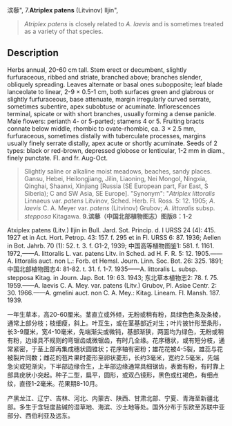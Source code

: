 滨藜",
7.**Atriplex patens** (Litvinov) Iljin",

> *Atriplex* *patens* is closely related to *A*. *laevis* and is sometimes treated as a variety of that species.

## Description
Herbs annual, 20-60 cm tall. Stem erect or decumbent, slightly furfuraceous, ribbed and striate, branched above; branches slender, obliquely spreading. Leaves alternate or basal ones subopposite; leaf blade lanceolate to linear, 2-9 × 0.5-1 cm, both surfaces green and glabrous or slightly furfuraceous, base attenuate, margin irregularly curved serrate, sometimes subentire, apex subobtuse or acuminate. Inflorescences terminal, spicate or with short branches, usually forming a dense panicle. Male flowers: perianth 4- or 5-parted; stamens 4 or 5. Fruiting bracts connate below middle, rhombic to ovate-rhombic, ca. 3 × 2.5 mm, furfuraceous, sometimes distally with tuberculate processes, margins usually finely serrate distally, apex acute or shortly acuminate. Seeds of 2 types: black or red-brown, depressed globose or lenticular, 1-2 mm in diam., finely punctate. Fl. and fr. Aug-Oct.

> Slightly saline or alkaline moist meadows, beaches, sandy places. Gansu, Hebei, Heilongjiang, Jilin, Liaoning, Nei Mongol, Ningxia, Qinghai, Shaanxi, Xinjiang [Russia (SE European part, Far East, S Siberia); C and SW Asia, SE Europe].
  "Synonym": "*Atriplex* *littoralis* Linnaeus var. *patens* Litvinov, Sched. Herb. Fl. Ross. 5: 12. 1905; *A*. *laevis* C. A. Meyer var. *patens* (Litvinov) Grubov; *A*. *littoralis* subsp. *stepposa* Kitagawa.
**9.滨藜（中国北部植物图志）图版8：1-2**

Atxiplex patens (Litv.) Iljin in Bull. Jard. Sot. Princip. d. I URSS 24 (4): 415. 1927 et in Act. Hort. Petrop. 43: 157. f. 295 et in Fl. URSS 6: 87. 1936; Aellen in Bot. Jahrb. 70 (1): 52. t. 3. f. G1-2, 1939; 中国高等植物图鉴1: 581. f. 1161. 1972,——A. littoralis L. var. patens Litv. in Sched. ad H. F. R. 5: 12. 1905.——A. littoralis auct. non L.: Forb. et Hemsl. Journ. Linn. Soc. Bot. 26: 325. 1891; 中国北部植物图志4: 81-82. t. 31. f. 1-7. 1935——A. littoralis L. subsp. stepposa Kitag. in Journ. Jap. Bot. 19: 63. 1943; 东北草本植物志2: 78. f. 75. 1959.——A. laevis C. A. Mey. var. patens (Litv.) Grubov, Pl. Asiae Centr. 2: 30. 1966.——A. gmelini auct. non C. A. Mey.: Kitag. Lineam. Fl. Mansh. 187. 1939.

一年生草本，高20-60厘米。茎直立或外倾，无粉或稍有粉，具绿色色条及条棱，通常上部分枝；枝细瘦，斜上。叶互生，或在茎基部近对生；叶片披针形至条形，长3-9厘米，宽4-10毫米，先端渐尖或微钝，基部渐狭，两面均为绿色，无粉或稍有粉，边缘具不规则的弯锯齿或微锯齿，有时几全缘。花序穗状，或有短分枝，通常紧密，于茎上部再集成穗状圆锥状；花序轴有密粉；雄花花被4-5裂，雄蕊与花被裂片同数；雌花的苞片果时菱形至卵状菱形，长约3毫米，宽约2.5毫米，先端急尖或短渐尖，下半部边缘合生，上半部边缘通常具细锯齿，表面有粉，有时靠上部具疣状小突起。种子二型，扁平，圆形，或双凸镜形，黑色或红褐色，有细点纹，直径1-2毫米。花果期8-10月。

产黑龙江、辽宁、吉林、河北、内蒙古、陕西、甘肃北部、宁夏、青海至新疆北部。多生于含轻度盐碱的湿草地、海滨、沙土地等处。国外分布于东欧至苏联中亚部分、西伯利亚及远东。

